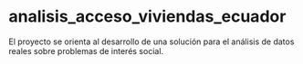 # analisis_acceso_viviendas_ecuador
El proyecto se orienta al desarrollo de una solución para el análisis de datos reales sobre problemas de interés social.

